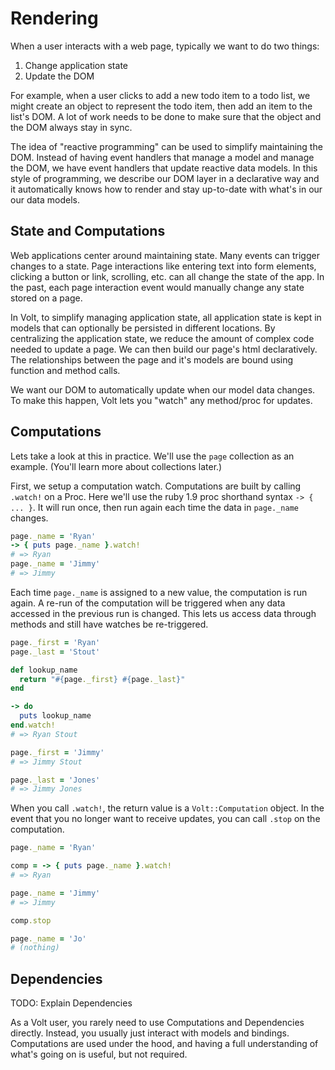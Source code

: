 # Rendering

When a user interacts with a web page, typically we want to do two things:

1. Change application state
2. Update the DOM

For example, when a user clicks to add a new todo item to a todo list, we might create an object to represent the todo item, then add an item to the list's DOM.  A lot of work needs to be done to make sure that the object and the DOM always stay in sync.

The idea of "reactive programming" can be used to simplify maintaining the DOM.  Instead of having event handlers that manage a model and manage the DOM, we have event handlers that update reactive data models.  In this style of programming, we describe our DOM layer in a declarative way and it automatically knows how to render and stay up-to-date with what's in our our data models.

## State and Computations

Web applications center around maintaining state.  Many events can trigger changes to a state.  Page interactions like entering text into form elements, clicking a button or link, scrolling, etc. can all change the state of the app.  In the past, each page interaction event would manually change any state stored on a page.

In Volt, to simplify managing application state, all application state is kept in models that can optionally be persisted in different locations.  By centralizing the application state, we reduce the amount of complex code needed to update a page.  We can then build our page's html declaratively.  The relationships between the page and it's models are bound using function and method calls.

We want our DOM to automatically update when our model data changes.  To make this happen, Volt lets you "watch" any method/proc for updates.

## Computations

Lets take a look at this in practice.  We'll use the ```page``` collection as an example.  (You'll learn more about collections later.)

First, we setup a computation watch.  Computations are built by calling ```.watch!``` on a Proc.  Here we'll use the ruby 1.9 proc shorthand syntax ```-> { ... }```. It will run once, then run again each time the data in ```page._name``` changes.

```ruby
page._name = 'Ryan'
-> { puts page._name }.watch!
# => Ryan
page._name = 'Jimmy'
# => Jimmy
```

Each time ```page._name``` is assigned to a new value, the computation is run again.  A re-run of the computation will be triggered when any data accessed in the previous run is changed.  This lets us access data through methods and still have watches be re-triggered.

```ruby
page._first = 'Ryan'
page._last = 'Stout'

def lookup_name
  return "#{page._first} #{page._last}"
end

-> do
  puts lookup_name
end.watch!
# => Ryan Stout

page._first = 'Jimmy'
# => Jimmy Stout

page._last = 'Jones'
# => Jimmy Jones
```

When you call ```.watch!```, the return value is a ```Volt::Computation``` object.  In the event that you no longer want to receive updates, you can call ```.stop``` on the computation.

```ruby
page._name = 'Ryan'

comp = -> { puts page._name }.watch!
# => Ryan

page._name = 'Jimmy'
# => Jimmy

comp.stop

page._name = 'Jo'
# (nothing)
```

## Dependencies

TODO: Explain Dependencies

As a Volt user, you rarely need to use Computations and Dependencies directly.  Instead, you usually just interact with models and bindings.  Computations are used under the hood, and having a full understanding of what's going on is useful, but not required.
